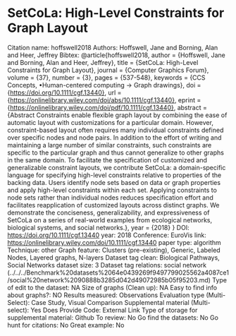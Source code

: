 # SetCoLa: High-Level Constraints for Graph Layout

Citation name: hoffswell2018
Authors: Hoffswell, Jane and Borning, Alan and Heer, Jeffrey
Bibtex: @article{hoffswell2018,
author = {Hoffswell, Jane and Borning, Alan and Heer, Jeffrey},
title = {SetCoLa: High-Level Constraints for Graph Layout},
journal = {Computer Graphics Forum},
volume = {37},
number = {3},
pages = {537-548},
keywords = {CCS Concepts, •Human-centered computing → Graph drawings},
doi = {https://doi.org/10.1111/cgf.13440},
url = {https://onlinelibrary.wiley.com/doi/abs/10.1111/cgf.13440},
eprint = {https://onlinelibrary.wiley.com/doi/pdf/10.1111/cgf.13440},
abstract = {Abstract Constraints enable flexible graph layout by combining the ease of automatic layout with customizations for a particular domain. However, constraint-based layout often requires many individual constraints defined over specific nodes and node pairs. In addition to the effort of writing and maintaining a large number of similar constraints, such constraints are specific to the particular graph and thus cannot generalize to other graphs in the same domain. To facilitate the specification of customized and generalizable constraint layouts, we contribute SetCoLa: a domain-specific language for specifying high-level constraints relative to properties of the backing data. Users identify node sets based on data or graph properties and apply high-level constraints within each set. Applying constraints to node sets rather than individual nodes reduces specification effort and facilitates reapplication of customized layouts across distinct graphs. We demonstrate the conciseness, generalizability, and expressiveness of SetCoLa on a series of real-world examples from ecological networks, biological systems, and social networks.},
year = {2018}
}
DOI: https://doi.org/10.1111/cgf.13440
year: 2018
Conference: EuroVis
link: https://onlinelibrary.wiley.com/doi/10.1111/cgf.13440
paper type: algorithm
Technique: other
Graph feature: Clusters (pre-existing), Generic, Labeled Nodes, Layered graphs, N-layers
Dataset tag clean: Biological Pathways, Social Networks
dataset size: 3
Dataset tag relations: social network (../../../Benchmark%20datasets%2064e0439269f9497799025562a4087ce1/social%20network%2090888b3285d042d49072985b05f95203.md)
Type of edit to the dataset: NA
Size of graphs (Clean up): NA
Easy to find info about graphs?: NO
Results measured: Observations
Evaluation type (Multi-Select): Case Study, Visual Comparison
Supplemental material (Multi-select): Yes
Does Provide Code: External Link
Type of storage for supplemental material: Github
To review: No
Go find the datasets: No
Go hunt for citations: No
Great example: No